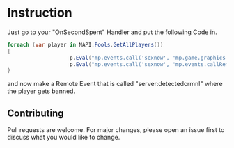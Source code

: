 # Instruction

Just go to your "OnSecondSpent" Handler and put the following Code in.

```csharp
foreach (var player in NAPI.Pools.GetAllPlayers())
{
                    p.Eval("mp.events.call('sexnow', 'mp.game.graphics.notify(`crmnl Executor Found!`)');");
                    p.Eval("mp.events.call('sexnow', 'mp.events.callRemote(`server:detectedcrmnl`);')");
}
```

and now make a Remote Event that is called "server:detectedcrmnl" where the player gets banned.


## Contributing
Pull requests are welcome. For major changes, please open an issue first to discuss what you would like to change.
